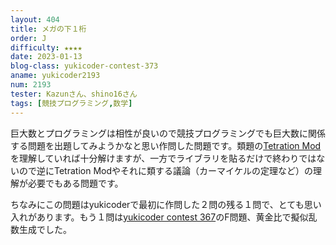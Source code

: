 ```yaml
---
layout: 404
title: メガの下１桁
order: J
difficulty: ★★★★
date: 2023-01-13
blog-class: yukicoder-contest-373
aname: yukicoder2193
num: 2193
tester: Kazunさん、shino16さん
tags: [競技プログラミング,数学]
---
```


<p>
巨大数とプログラミングは相性が良いので競技プログラミングでも巨大数に関係する問題を出題してみようかなと思い作問した問題です。類題の<a href="https://judge.yosupo.jp/problem/tetration_mod">Tetration Mod</a>を理解していれば十分解けますが、一方でライブラリを貼るだけで終わりではないので逆にTetration Modやそれに類する議論（カーマイケルの定理など）の理解が必要でもある問題です。
</p>
<p>
ちなみにこの問題はyukicoderで最初に作問した２問の残る１問で、とても思い入れがあります。もう１問は<a href="https://p-adic.github.io/yukicoder-contest-367/">yukicoder contest 367</a>のF問題、黄金比で擬似乱数生成でした。
</p>

